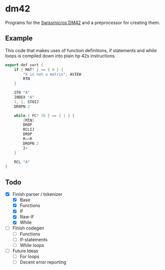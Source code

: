 # dm42

Programs for the [Swissmicros DM42](https://www.swissmicros.com/product/dm42) and a preprocessor for creating them.

## Example

This code that makes uses of function definitions, if statements and while loops is compiled down into plain hp 42s instructions.

```cpp
export def sort {
    if { MAT? } == { 0 } {
        "X is not a matrix", AVIEW
        RTN
    }

    STO "A"
    INDEX "A"
    1, 1, STOIJ
    DROPN 2

    while { FC? 76 } == { 1 } {
        [MIN]
        DROP
        RCLIJ
        DROP
        R<>R
        DROPN 2
        I+
    }

    RCL "A"
}
```

## Todo

- [x] Finish parser / tokenizer
  - [x] Base
  - [x] Functions
  - [x] If
  - [x] Raw-If
  - [x] While
- [ ] Finish codegen
  - [ ] Functions
  - [ ] If-statements
  - [ ] While loops
- [ ] Future Ideas
  - [ ] For loops
  - [ ] Decent error reporting
